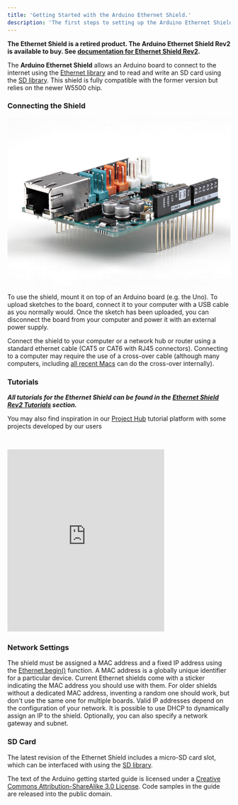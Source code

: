 ```yaml
---
title: 'Getting Started with the Arduino Ethernet Shield.'
description: 'The first steps to setting up the Arduino Ethernet Shield'
---
```


**The Ethernet Shield is a retired product. The Arduino Ethernet Shield Rev2 is available to buy. See [documentation for Ethernet Shield Rev2](/hardware/ethernet-shield-rev2).**

The **Arduino Ethernet Shield** allows an Arduino board to connect to the internet using the [Ethernet library](https://www.arduino.cc/reference/en/libraries/ethernet/) and to read and write an SD card using the [SD library](https://www.arduino.cc/reference/en/libraries/sd/). This shield is fully compatible with the former version but relies on the newer W5500 chip.

### Connecting the Shield

![](./assets/A000024-Arduino-Eth-Shield-2-3tri.jpg)

To use the shield, mount it on top of an Arduino board (e.g. the Uno). To upload sketches to the board, connect it to your computer with a USB cable as you normally would. Once the sketch has been uploaded, you can disconnect the board from your computer and power it with an external power supply.

Connect the shield to your computer or a network hub or router using a standard ethernet cable (CAT5 or CAT6 with RJ45 connectors). Connecting to a computer may require the use of a cross-over cable (although many computers, including [all recent Macs](http://support.apple.com/kb/HT2274) can do the cross-over internally).

### Tutorials

***All tutorials for the Ethernet Shield can be found in the [Ethernet Shield Rev2 Tutorials](https://docs.arduino.cc/hardware/ethernet-shield-rev2#tutorials) section.***

You may also find inspiration in our [Project Hub](https://create.arduino.cc/projecthub/products/arduino-ethernet-shield-2) tutorial platform with some projects developed by our users

<iframe frameborder='0' height='410' scrolling='no' src='https://create.arduino.cc/projecthub/ThereIsNoTry/water-leakage-detector-and-valve-control-f45048/embed?use_route=project' width='354' style='margin-top:30px'></iframe>

### Network Settings

The shield must be assigned a MAC address and a fixed IP address using the [Ethernet.begin()](https://www.arduino.cc/reference/en/libraries/ethernet/ethernet.begin/) function. A MAC address is a globally unique identifier for a particular device. Current Ethernet shields come with a sticker indicating the MAC address you should use with them. For older shields without a dedicated MAC address, inventing a random one should work, but don't use the same one for multiple boards. Valid IP addresses depend on the configuration of your network. It is possible to use DHCP to dynamically assign an IP to the shield. Optionally, you can also specify a network gateway and subnet.

### SD Card

The latest revision of the Ethernet Shield includes a micro-SD card slot, which can be interfaced with using the [SD library](https://www.arduino.cc/reference/en/libraries/sd/).

The text of the Arduino getting started guide is licensed under a
[Creative Commons Attribution-ShareAlike 3.0 License](http://creativecommons.org/licenses/by-sa/3.0/). Code samples in the guide are released into the public domain.
